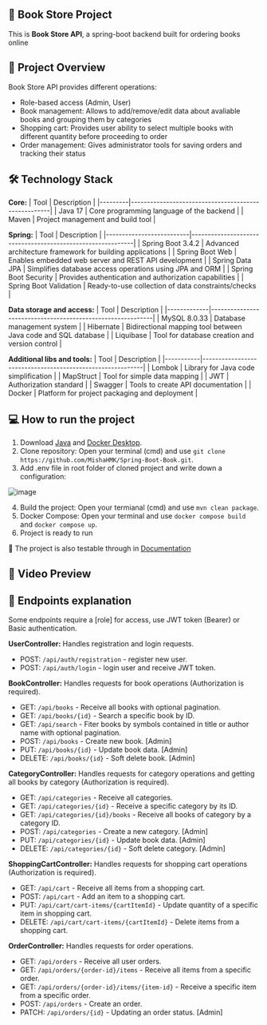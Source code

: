 ## :closed_book: **Book Store Project**

This is **Book Store API**, a spring-boot backend built for ordering books online 

## :mag_right: **Project Overview**

Book Store API provides different operations:
- Role-based access (Admin, User)
- Book management: Allows to add/remove/edit data about avaliable books and grouping them by categories
- Shopping cart: Provides user ability to select multiple books with different quantity before proceeding to order 
- Order management: Gives administrator tools for saving orders and tracking their status

## :hammer_and_wrench: **Technology Stack**
**Core:**
| Tool    | Description                                         |
|---------|-----------------------------------------------------|
| Java 17 | Core programming language of the backend            |
| Maven   | Project management and build tool                   |

**Spring:**
| Tool                     | Description                                                |
|--------------------------|------------------------------------------------------------|
| Spring Boot 3.4.2     | Advanced architecture framework for building applications |
| Spring Boot Web      | Enables embedded web server and REST API development       |
| Spring Data JPA     | Simplifies database access operations using JPA and ORM    |
| Spring Boot Security   | Provides authentication and authorization capabilities    |
| Spring Boot Validation | Ready-to-use collection of data constraints/checks         |

**Data storage and access:**
| Tool        | Description                                                |
|-------------|------------------------------------------------------------|
| MySQL 8.0.33 | Database management system                                 |
| Hibernate   | Bidirectional mapping tool between Java code and SQL database |
| Liquibase   | Tool for database creation and version control             |


**Additional libs and tools:**
 | Tool      | Description                                               |
|-----------|-----------------------------------------------------------|
| Lombok    | Library for Java code simplification                      |
| MapStruct | Tool for simple data mapping                              |
| JWT       | Authorization standard                                     |
| Swagger   | Tools to create API documentation                         |
| Docker    | Platform for project packaging and deployment             |

## :computer: **How to run the project**
1. Download [Java](https://www.oracle.com/java/technologies/javase/jdk17-archive-downloads.html) and [Docker Desktop](https://www.docker.com/).
2. Clone repository: Open your terminal (cmd) and use `git clone https://github.com/MishaHMK/Spring-Boot-Book.git`.
3. Add .env file in root folder of cloned project and write down a configuration:

  ![image](https://github.com/user-attachments/assets/20acf401-8424-4db2-b83d-87be85208afd)

4. Build the project: Open your termianal (cmd) and use `mvn clean package`.
5. Docker Compose: Open your terminal and use `docker compose build` and `docker compose up`.
6. Project is ready to run

🔸 The project is also testable through in [Documentation](http://ec2-51-20-55-12.eu-north-1.compute.amazonaws.com/api/swagger-ui/index.html#)

## :movie_camera: **Video Preview**

## :page_facing_up: **Endpoints explanation**

Some endpoints require a [role] for access, use JWT token (Bearer) or Basic authentication.

**UserController:** Handles registration and login requests.
- POST: `/api/auth/registration` - register new user.
- POST: `/api/auth/login` - login user and receive JWT token.

**BookController:** Handles requests for book operations (Authorization is required). 
- GET: `/api/books` - Receive all books with optional pagination.
- GET: `/api/books/{id}` - Search a specific book by ID.
- GET: `/api/search` - Fiter books by symbols contained in title or author name with optional pagination.
- POST: `/api/books` - Create new book. [Admin]
- PUT: `/api/books/{id}` - Update book data. [Admin]
- DELETE: `/api/books/{id}` - Soft delete book. [Admin]

**CategoryController:** Handles requests for category operations and getting all books by category (Authorization is required).
- GET: `/api/categories` - Receive all categories.
- GET: `/api/categories/{id}` - Receive a specific category by its ID.
- GET: `/api/categories/{id}/books` - Receive all books of category by a category ID.
- POST: `/api/categories` - Create a new category. [Admin]
- PUT: `/api/categories/{id}` - Update book data. [Admin]
- DELETE: `/api/categories/{id}` - Soft delete category. [Admin]

**ShoppingCartController:** Handles requests for shopping cart operations (Authorization is required).
- GET: `/api/cart` - Receive all items from a shopping cart.
- POST: `/api/cart` - Add an item to a shopping cart.
- PUT: `/api/cart/cart-items/{cartItemId}` - Update quantity of a specific item in shopping cart.
- DELETE: `/api/cart/cart-items/{cartItemId}` - Delete items from a shopping cart.

**OrderController:** Handles requests for order operations.
- GET: `/api/orders` - Receive all user orders.
- GET: `/api/orders/{order-id}/items` - Receive all items from a specific order.
- GET: `/api/orders/{order-id}/items/{item-id}` - Receive a specific item from a specific order.
- POST: `/api/orders` - Create an order.
- PATCH: `/api/orders/{id}` - Updating an order status. [Admin]
